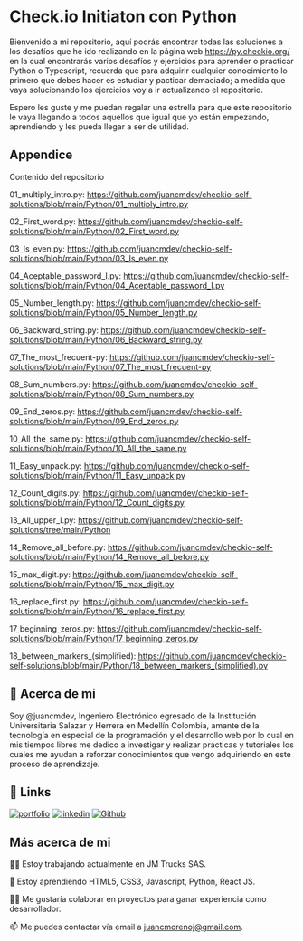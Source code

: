 
# Check.io Initiaton con Python

Bienvenido a mi repositorio, aquí podrás encontrar todas las soluciones a los desafíos que he ido realizando en la página web https://py.checkio.org/ en la cual encontrarás varios desafíos y ejercicios para aprender o practicar Python o Typescript, recuerda que para adquirir cualquier conocimiento lo primero que debes hacer es estudiar y pacticar demaciado; a medida que vaya solucionando los ejercicios voy a ir actualizando el repositorio.

Espero les guste y me puedan regalar una estrella para que este repositorio le vaya llegando a todos aquellos que igual que yo están empezando, aprendiendo y les pueda llegar a ser de utilidad.




## Appendice

Contenido del repositorio

01_multiply_intro.py: https://github.com/juancmdev/checkio-self-solutions/blob/main/Python/01_multiply_intro.py

02_First_word.py: https://github.com/juancmdev/checkio-self-solutions/blob/main/Python/02_First_word.py

03_Is_even.py: https://github.com/juancmdev/checkio-self-solutions/blob/main/Python/03_Is_even.py

04_Aceptable_password_I.py: https://github.com/juancmdev/checkio-self-solutions/blob/main/Python/04_Aceptable_password_I.py

05_Number_length.py: https://github.com/juancmdev/checkio-self-solutions/blob/main/Python/05_Number_length.py

06_Backward_string.py: https://github.com/juancmdev/checkio-self-solutions/blob/main/Python/06_Backward_string.py

07_The_most_frecuent-py: https://github.com/juancmdev/checkio-self-solutions/blob/main/Python/07_The_most_frecuent-py

08_Sum_numbers.py: https://github.com/juancmdev/checkio-self-solutions/blob/main/Python/08_Sum_numbers.py

09_End_zeros.py: https://github.com/juancmdev/checkio-self-solutions/blob/main/Python/09_End_zeros.py

10_All_the_same.py: https://github.com/juancmdev/checkio-self-solutions/blob/main/Python/10_All_the_same.py

11_Easy_unpack.py: https://github.com/juancmdev/checkio-self-solutions/blob/main/Python/11_Easy_unpack.py

12_Count_digits.py: https://github.com/juancmdev/checkio-self-solutions/blob/main/Python/12_Count_digits.py

13_All_upper_I.py: https://github.com/juancmdev/checkio-self-solutions/tree/main/Python

14_Remove_all_before.py: https://github.com/juancmdev/checkio-self-solutions/blob/main/Python/14_Remove_all_before.py 

15_max_digit.py: https://github.com/juancmdev/checkio-self-solutions/blob/main/Python/15_max_digit.py

16_replace_first.py: https://github.com/juancmdev/checkio-self-solutions/blob/main/Python/16_replace_first.py

17_beginning_zeros.py: https://github.com/juancmdev/checkio-self-solutions/blob/main/Python/17_beginning_zeros.py

18_between_markers_(simplified): https://github.com/juancmdev/checkio-self-solutions/blob/main/Python/18_between_markers_(simplified).py
## 🚀 Acerca de mi
Soy @juancmdev, Ingeniero Electrónico egresado de la Institución Universitaria Salazar y Herrera en Medellín Colombia, amante de la tecnología en especial de la programación y el desarrollo web por lo cual en mis tiempos libres me dedico a investigar y realizar prácticas y tutoriales  los cuales me ayudan a reforzar conocimientos que vengo adquiriendo en este proceso de aprendizaje.


## 🔗 Links
[![portfolio](https://netlify.com/)](https://app.netlify.com/teams/draxustienda/overview)
[![linkedin](https://www.linkedin.com/)](https://www.linkedin.com/in/juan-carlos-moreno-j-14829423b/)
[![Github](https://github.com/)](https://github.com/juancmdev)


## Más acerca de mi
👩‍💻 Estoy trabajando actualmente en JM Trucks SAS.

🧠 Estoy aprendiendo HTML5, CSS3, Javascript, Python, React JS.

👯‍♀️ Me gustaría colaborar en proyectos para ganar experiencia como desarrollador.

📫 Me puedes contactar vía email a juancmorenoj@gmail.com.



